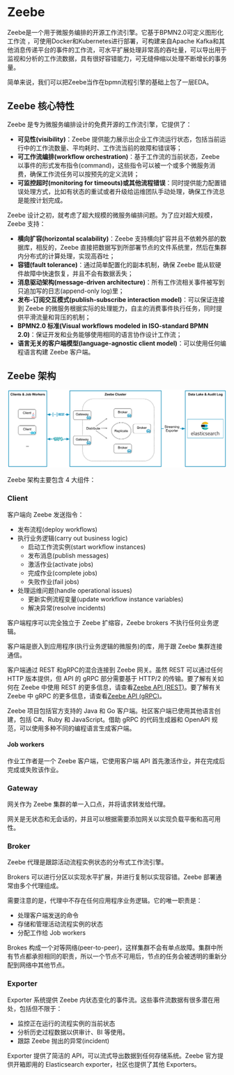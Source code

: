 # Zeebe

Zeebe是一个用于微服务编排的开源工作流引擎。它基于BPMN2.0可定义图形化工作流 ，可使用Docker和Kubernetes进行部署，可构建来自Apache Kafka和其他消息传递平台的事件的工作流，可水平扩展处理非常高的吞吐量，可以导出用于监视和分析的工作流数据，具有很好容错能力，可无缝伸缩以处理不断增长的事务量。

简单来说，我们可以把Zeebe当作在bpmn流程引擎的基础上包了一层EDA。

## Zeebe 核心特性

Zeebe 是专为微服务编排设计的免费开源的工作流引擎，它提供了：
- **可见性(visibility)**：Zeebe 提供能力展示出企业工作流运行状态，包括当前运行中的工作流数量、平均耗时、工作流当前的故障和错误等；
- **可工作流编排(workflow orchestration)**：基于工作流的当前状态，Zeebe 以事件的形式发布指令(command)，这些指令可以被一个或多个微服务消费，确保工作流任务可以按预先的定义流转；
- **可监控超时(monitoring for timeouts)或其他流程错误**：同时提供能力配置错误处理方式，比如有状态的重试或者升级给运维团队手动处理，确保工作流总是能按计划完成。

Zeebe 设计之初，就考虑了超大规模的微服务编排问题。为了应对超大规模，Zeebe 支持：
- **横向扩容(horizontal scalability)**：Zeebe 支持横向扩容并且不依赖外部的数据库，相反的，Zeebe 直接把数据写到所部署节点的文件系统里，然后在集群内分布式的计算处理，实现高吞吐；
- **容错(fault tolerance)**：通过简单配置化的副本机制，确保 Zeebe 能从软硬件故障中快速恢复，并且不会有数据丢失；
- **消息驱动架构(message-driven architecture)**：所有工作流相关事件被写到只追加写的日志(append-only log)里；
- **发布-订阅交互模式(publish-subscribe interaction model)**：可以保证连接到 Zeebe 的微服务根据实际的处理能力，自主的消费事件执行任务，同时提供平滑流量和背压的机制；
- **BPMN2.0 标准(Visual workflows modeled in ISO-standard BPMN 2.0)**：保证开发和业务能够使用相同的语言协作设计工作流；
- **语言无关的客户端模型(language-agnostic client model)**：可以使用任何编程语言构建 Zeebe 客户端。

## Zeebe 架构

![img.png](img.png)

Zeebe 架构主要包含 4 大组件：
### Client
客户端向 Zeebe 发送指令：
- 发布流程(deploy workflows)
- 执行业务逻辑(carry out business logic)
  - 启动工作流实例(start workflow instances)
  - 发布消息(publish messages)
  - 激活作业(activate jobs)
  - 完成作业(complete jobs)
  - 失败作业(fail jobs)
- 处理运维问题(handle operational issues)
  - 更新实例流程变量(update workflow instance variables)
  - 解决异常(resolve incidents)

客户端程序可以完全独立于 Zeebe 扩缩容，Zeebe brokers 不执行任何业务逻辑。

客户端是嵌入到应用程序(执行业务逻辑的微服务)的库，用于跟 Zeebe 集群连接通信。

客户端通过 REST 和gRPC的混合连接到 Zeebe 网关。虽然 REST 可以通过任何 HTTP 版本提供，但 API 的 gRPC 部分需要基于 HTTP/2 的传输。要了解有关如何在 Zeebe 中使用 REST 的更多信息，请查看[Zeebe API (REST)](https://docs.camunda.io/docs/apis-tools/zeebe-api-rest/zeebe-api-rest-overview/)。要了解有关 Zeebe 中 gRPC 的更多信息，请查看[Zeebe API (gRPC)](https://docs.camunda.io/docs/apis-tools/zeebe-api/overview/)。

Zeebe 项目包括官方支持的 Java 和 Go 客户端。社区客户端已使用其他语言创建，包括 C#、Ruby 和 JavaScript。借助 gRPC 的代码生成器和 OpenAPI 规范，可以使用多种不同的编程语言生成客户端。

#### Job workers
作业工作者是一个 Zeebe 客户端，它使用客户端 API 首先激活作业，并在完成后完成或失败该作业。

### Gateway
网关作为 Zeebe 集群的单一入口点，并将请求转发给代理。

网关是无状态和无会话的，并且可以根据需要添加网关以实现负载平衡和高可用性。

### Broker
Zeebe 代理是跟踪活动流程实例状态的分布式工作流引擎。

Brokers 可以进行分区以实现水平扩展，并进行复制以实现容错。Zeebe 部署通常由多个代理组成。

需要注意的是，代理中不存在任何应用程序业务逻辑。它的唯一职责是：
- 处理客户端发送的命令
- 存储和管理活动流程实例的状态
- 分配工作给 Job workers

Brokes 构成一个对等网络(peer-to-peer)，这样集群不会有单点故障。集群中所有节点都承担相同的职责，所以一个节点不可用后，节点的任务会被透明的重新分配到网络中其他节点。

### Exporter
Exporter 系统提供 Zeebe 内状态变化的事件流。这些事件流数据有很多潜在用处，包括但不限于：
- 监控正在运行的流程实例的当前状态
- 分析历史过程数据以供审计、BI 等使用。
- 跟踪 Zeebe 抛出的异常(incident)

Exporter 提供了简洁的 API，可以流式导出数据到任何存储系统。Zeebe 官方提供开箱即用的 Elasticsearch exporter，社区也提供了其他 Exporters。